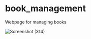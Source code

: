# book_management
Webpage for managing books

![Screenshot (314)](https://github.com/SanikaKanade/book_management/assets/141237156/69beecd5-24a3-496d-a827-6301c1b97e0e)
